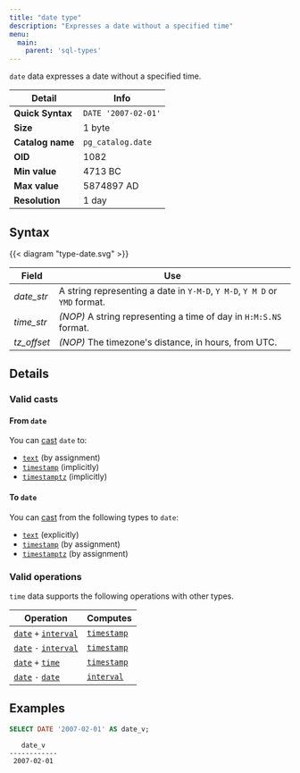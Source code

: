 ```yaml
---
title: "date type"
description: "Expresses a date without a specified time"
menu:
  main:
    parent: 'sql-types'
---
```


`date` data expresses a date without a specified time.

Detail | Info
-------|------
**Quick Syntax** | `DATE '2007-02-01'`
**Size** | 1 byte
**Catalog name** | `pg_catalog.date`
**OID** | 1082
**Min value** | 4713 BC
**Max value** | 5874897 AD
**Resolution** | 1 day

## Syntax

{{< diagram "type-date.svg" >}}

Field | Use
------|----
_date&lowbar;str_ | A string representing a date in `Y-M-D`, `Y M-D`, `Y M D` or `YMD` format.
_time&lowbar;str_ | _(NOP)_ A string representing a time of day in `H:M:S.NS` format.
_tz&lowbar;offset_ | _(NOP)_ The timezone's distance, in hours, from UTC.

## Details

### Valid casts

#### From `date`

You can [cast](../../functions/cast) `date` to:

- [`text`](../text) (by assignment)
- [`timestamp`](../timestamp) (implicitly)
- [`timestamptz`](../timestamp) (implicitly)

#### To `date`

You can [cast](../../functions/cast) from the following types to `date`:

- [`text`](../text) (explicitly)
- [`timestamp`](../timestamp) (by assignment)
- [`timestamptz`](../timestamp) (by assignment)

### Valid operations

`time` data supports the following operations with other types.

Operation | Computes
----------|------------
[`date`](../date) `+` [`interval`](../interval) | [`timestamp`](../timestamp)
[`date`](../date) `-` [`interval`](../interval) | [`timestamp`](../timestamp)
[`date`](../date) `+` [`time`](../time) | [`timestamp`](../timestamp)
[`date`](../date) `-` [`date`](../date) | [`interval`](../interval)

## Examples

```sql
SELECT DATE '2007-02-01' AS date_v;
```
```nofmt
   date_v
------------
 2007-02-01
```
